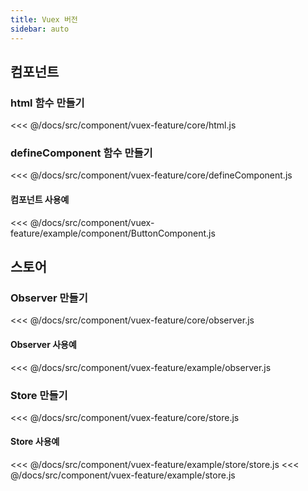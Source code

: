 ```yaml
---
title: Vuex 버전
sidebar: auto
---
```


## 컴포넌트
### html 함수 만들기

<<< @/docs/src/component/vuex-feature/core/html.js

### defineComponent 함수 만들기

<<< @/docs/src/component/vuex-feature/core/defineComponent.js

#### 컴포넌트 사용예

<<< @/docs/src/component/vuex-feature/example/component/ButtonComponent.js

## 스토어
### Observer 만들기
<<< @/docs/src/component/vuex-feature/core/observer.js

#### Observer 사용예
<<< @/docs/src/component/vuex-feature/example/observer.js

### Store 만들기

<<< @/docs/src/component/vuex-feature/core/store.js

#### Store 사용예
<<< @/docs/src/component/vuex-feature/example/store/store.js
<<< @/docs/src/component/vuex-feature/example/store.js
